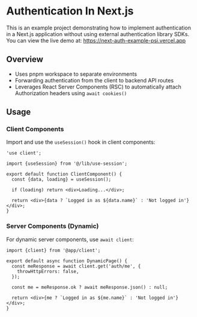 # Authentication In Next.js

This is an example project demonstrating how to implement authentication in a Next.js application without using external authentication library SDKs.
You can view the live demo at: https://next-auth-example-psi.vercel.app

## Overview

- Uses pnpm workspace to separate environments
- Forwarding authentication from the client to backend API routes
- Leverages React Server Components (RSC) to automatically attach Authorization headers using `await cookies()`

## Usage

### Client Components

Import and use the `useSession()` hook in client components:

```tsx
'use client';

import {useSession} from '@/lib/use-session';

export default function ClientComponent() {
  const {data, loading} = useSession();

  if (loading) return <div>Loading...</div>;

  return <div>{data ? `Logged in as ${data.name}` : 'Not logged in'}</div>;
}
```

### Server Components (Dynamic)

For dynamic server components, use `await client`:

```tsx
import {client} from '@app/client';

export default async function DynamicPage() {
  const meResponse = await client.get('auth/me', {
    throwHttpErrors: false,
  });

  const me = meResponse.ok ? await meResponse.json() : null;

  return <div>{me ? `Logged in as ${me.name}` : 'Not logged in'}</div>;
}
```
